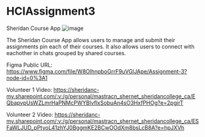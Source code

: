 # HCIAssignment3
Sheridan Course App
![image](https://user-images.githubusercontent.com/38020285/160958012-58ece0ab-bf33-430a-bcc0-a55ea3e6a7d8.png)

The Sheridan Course App allows users to manage and submit their assignments pin each of their courses. It also allows users to connect with eachother in chats grouped by shared courses. 

Figma Public URL: https://www.figma.com/file/W8OlhnpboGrrF9uVGlJApe/Assignment-3?node-id=0%3A1

Volunteer 1 Video: https://sheridanc-my.sharepoint.com/:v:/g/personal/mastracn_shernet_sheridancollege_ca/EQbapvpUsWZLmrHaPNMcPWYBlvflxSobuAn4sO3HxfPHOg?e=2pgjrT

Volunteer 2 Video: https://sheridanc-my.sharepoint.com/:v:/g/personal/mastracn_shernet_sheridancollege_ca/ESFaWLJUD_pPtyoL41zhYJ0BggmKE2BCwOOdXm8bsLcB8A?e=hpJXVh
